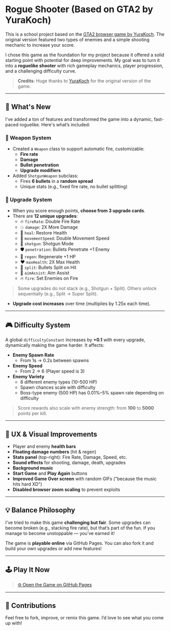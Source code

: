 # Rogue Shooter (Based on GTA2 by YuraKoch)

This is a school project based on the [GTA2 browser game by YuraKoch](https://github.com/YuraKoch/gta2). The original version featured two types of enemies and a simple shooting mechanic to increase your score.

I chose this game as the foundation for my project because it offered a solid starting point with potential for deep improvements. My goal was to turn it into a **roguelike shooter** with rich gameplay mechanics, player progression, and a challenging difficulty curve.

> **Credits**: Huge thanks to [YuraKoch](https://github.com/YuraKoch) for the original version of the game.

---

## 🚀 What's New

I've added a ton of features and transformed the game into a dynamic, fast-paced roguelike. Here's what’s included:

### 🔫 Weapon System
- Created a `Weapon` class to support automatic fire, customizable:
  - **Fire rate**
  - **Damage**
  - **Bullet penetration**
  - **Upgrade modifiers**
- Added `ShotgunWeapon` subclass:
  - Fires **6 bullets** in a **random spread**
  - Unique stats (e.g., fixed fire rate, no bullet splitting)

### 💎 Upgrade System
- When you score enough points, **choose from 3 upgrade cards**.
- There are **12 unique upgrades**:
  - 🔥 `fireRate`: Double Fire Rate  
  - 💥 `damage`: 2X More Damage  
  - 💖 `heal`: Restore Health  
  - 🏃 `movementSpeed`: Double Movement Speed  
  - 🔫 `shotgun`: Shotgun Mode  
  - 🛡️ `penetration`: Bullets Penetrate +1 Enemy  
  - 🌱 `regen`: Regenerate +1 HP  
  - ❤️ `maxHealth`: 2X Max Health  
  - 👫 `split`: Bullets Split on Hit  
  - 🎯 `aimAssist`: Aim Assist  
  - 🔥 `fire`: Set Enemies on Fire  

> Some upgrades do not stack (e.g., Shotgun + Split). Others unlock sequentially (e.g., Split → Super Split).

- **Upgrade cost increases** over time (multiplies by 1.25x each time).

---

## 🎮 Difficulty System

A global `difficultyConstant` increases by **+0.1** with every upgrade, dynamically making the game harder. It affects:

- **Enemy Spawn Rate**  
  - From 1s → 0.2s between spawns
- **Enemy Speed**  
  - From 2 → 6 (Player speed is 3)
- **Enemy Variety**  
  - 8 different enemy types (10–500 HP)
  - Spawn chances scale with difficulty  
  - Boss-type enemy (500 HP) has 0.01%–5% spawn rate depending on difficulty

> Score rewards also scale with enemy strength: from **100** to **5000** points per kill.

---

## 🧠 UX & Visual Improvements

- Player and enemy **health bars**
- **Floating damage numbers** (hit & regen)
- **Stats panel** (top-right): Fire Rate, Damage, Speed, etc.
- **Sound effects** for shooting, damage, death, upgrades
- **Background music**
- **Start Game** and **Play Again** buttons
- **Improved Game Over screen** with random GIFs ("because the music hits hard XD")
- **Disabled browser zoom scaling** to prevent exploits

---

## 💡 Balance Philosophy

I've tried to make this game **challenging but fair**. Some upgrades can become broken (e.g., stacking fire rate), but that’s part of the fun. If you manage to become unstoppable — you’ve earned it!

The game is **playable online** via GitHub Pages. You can also fork it and build your own upgrades or add new features!

---

## 🕹️ Play It Now

> [🌐 Open the Game on GitHub Pages](https://albro21.github.io/game/)  

---

## 🙌 Contributions

Feel free to fork, improve, or remix this game. I’d love to see what you come up with!
